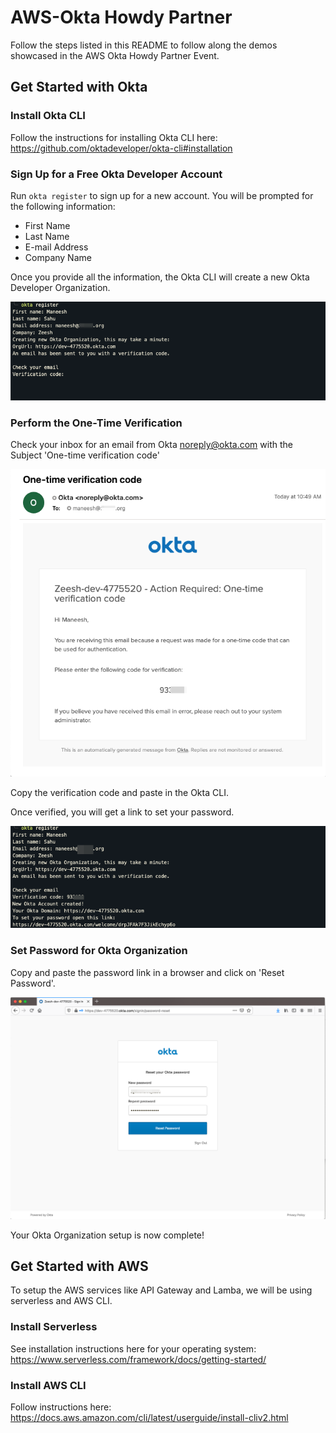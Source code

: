 # AWS-Okta Howdy Partner

Follow the steps listed in this README to follow along the demos showcased in the AWS Okta Howdy Partner Event.

## Get Started with Okta

### Install Okta CLI

Follow the instructions for installing Okta CLI here: https://github.com/oktadeveloper/okta-cli#installation

### Sign Up for a Free Okta Developer Account

Run `okta register` to sign up for a new account. You will be prompted for the following information:
 - First Name
 - Last Name
 - E-mail Address
 - Company Name

 Once you provide all the information, the Okta CLI will create a new Okta Developer Organization.

![Okta-CLI Register](/images/okta-cli-register.png)

### Perform the One-Time Verification

Check your inbox for an email from Okta <noreply@okta.com> with the Subject 'One-time verification code'

![Okta-CLI Register](/images/email-one-time-verification-code.png)

Copy the verification code and paste in the Okta CLI. 

Once verified, you will get a link to set your password.

![Okta-CLI Verified](/images/okta-cli-complete.png)

### Set Password for Okta Organization

Copy and paste the password link in a browser and click on 'Reset Password'.

![Set Okta Password](/images/okta-set-password.png)

Your Okta Organization setup is now complete!


## Get Started with AWS

To setup the AWS services like API Gateway and Lamba, we will be using serverless and AWS CLI.

### Install Serverless

See installation instructions here for your operating system: <https://www.serverless.com/framework/docs/getting-started/>

### Install AWS CLI

Follow instructions here: <https://docs.aws.amazon.com/cli/latest/userguide/install-cliv2.html>









